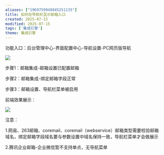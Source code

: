 ```yaml
---
aliases: ["1969759948845251135"]
title: 如何在导航栏显示邮箱入口
created: 2025-07-15
modified: 2025-07-15
tags: ['集成引擎']
theme: 集成引擎
---
```


功能入口：后台管理中心-界面配置中心-导航设置-PC网页版导航

![](01705ceddaeb2bf269e2ba20fdd36ce8.jpg)

步骤1：邮箱集成-邮箱设置已配置邮箱

步骤2：邮箱集成-绑定邮箱字段正常

步骤3：邮箱设置、导航栏菜单被启用

前端效果展示：

![](0cc28fee24b8c612874f3c16c18ad9b4.jpg)

注意：

1.网易、263邮箱、coremail、coremail（webservice）邮箱类型需要校验邮箱域名，绑定邮箱字段域名要与参数设置中域名保持一致，导航栏菜单才会做展示

2.腾讯企业邮箱-企业微信暂不支持单点，无导航菜单